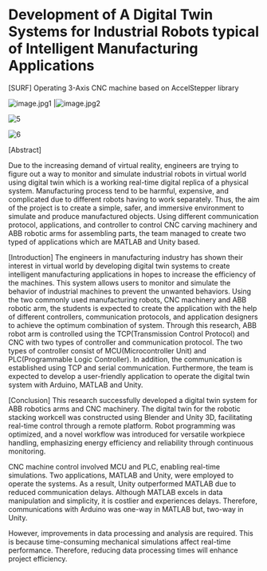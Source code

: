 # Development of A Digital Twin Systems for Industrial Robots typical of Intelligent Manufacturing Applications
[SURF] Operating 3-Axis CNC machine based on AccelStepper library

![image.jpg1](https://github.com/gunwoo0623/3-Axis-CNC-Machinery/assets/52570227/fb2d673f-1eee-4642-b181-593a0820ea19) |![image.jpg2](https://github.com/gunwoo0623/3-Axis-CNC-Machinery/assets/52570227/3d309936-2502-4eb2-a25a-14303ddfbd56)


![5](https://github.com/gunwoo0623/3-Axis-CNC-Machinery/assets/52570227/34b6b6a4-88f5-4b87-b296-52333d629897)

![6](https://github.com/gunwoo0623/3-Axis-CNC-Machinery/assets/52570227/906156ae-f84b-4ef8-aa90-4375453d496f)

[Abstract]

Due to the increasing demand of virtual reality, engineers are trying to figure out a way to monitor and simulate industrial robots in virtual world using digital twin which is a working real-time digital replica of a physical system. Manufacturing process tend to be harmful, expensive, and complicated due to different robots having to work separately. Thus, the aim of the project is to create a simple, safer, and immersive environment to simulate and produce manufactured objects. Using different communication protocol, applications, and controller to control CNC carving machinery and ABB robotic arms for assembling parts, the team managed to create two typed of applications which are MATLAB and Unity based.

[Introduction]
The engineers in manufacturing industry has shown their interest in virtual world by developing digital twin systems to create intelligent manufacturing applications in hopes to increase the efficiency of the machines. This system allows users to monitor and simulate the behavior of industrial machines to prevent the unwanted behaviors. Using the two commonly used manufacturing robots, CNC machinery and ABB robotic arm, the students is expected to create the application with the help of different controllers, communication protocols, and application designers to achieve the optimum combination of system. Through this research, ABB robot arm is controlled using the TCP(Transmission Control Protocol) and CNC with two types of controller and communication protocol. The two types of controller consist of MCU(Microcontroller Unit) and PLC(Programmable Logic Controller). In addition, the communication is established using TCP and serial communication. Furthermore, the team is expected to develop a user-friendly application to operate the digital twin system with Arduino, MATLAB and Unity.

[Conclusion]
This research successfully developed a digital twin system for ABB robotics arms and CNC machinery. The digital twin for the robotic stacking workcell was constructed using Blender and Unity 3D, facilitating real-time control through a remote platform. Robot programming was optimized, and a novel workflow was introduced for versatile workpiece handling, emphasizing energy efficiency and reliability through continuous monitoring.

CNC machine control involved MCU and PLC, enabling real-time simulations. Two applications, MATLAB and Unity, were employed to operate the systems. As a result, Unity outperformed MATLAB due to reduced communication delays. Although MATLAB excels in data manipulation and simplicity, it is costlier and experiences delays. Therefore, communications with Arduino was one-way in MATLAB but, two-way in Unity. 

However, improvements in data processing and analysis are required. This is because time-consuming mechanical simulations affect real-time performance. Therefore, reducing data processing times will enhance project efficiency.
